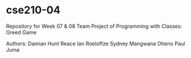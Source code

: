 # cse210-04
Repository for Week 07 &amp; 08 Team Project of Programming with Classes: Greed Game

Authors:
Damian Hunt
Reace Ian Roeloffze
Sydney Mangwana
Otieno Paul Juma